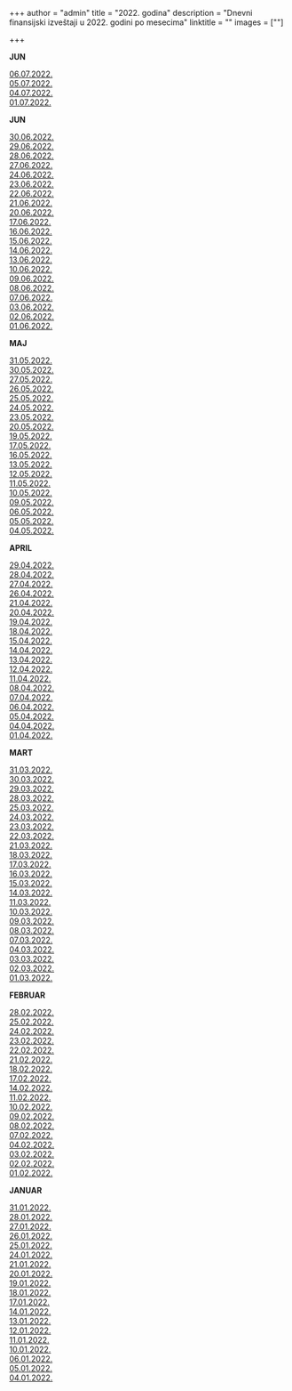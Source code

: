 +++
author = "admin"
title = "2022. godina"
description = "Dnevni finansijski izveštaji u 2022. godini po mesecima"
linktitle = ""
images = [""]

+++

**JUN**

[06.07.2022.](/docs/finansijski_izvestaji/dfi/2022/07/20220706.pdf)  
[05.07.2022.](/docs/finansijski_izvestaji/dfi/2022/07/20220705.pdf)  
[04.07.2022.](/docs/finansijski_izvestaji/dfi/2022/07/20220704.pdf)  
[01.07.2022.](/docs/finansijski_izvestaji/dfi/2022/07/20220701.pdf)

**JUN**

[30.06.2022.](/docs/finansijski_izvestaji/dfi/2022/06/20220630.pdf)  
[29.06.2022.](/docs/finansijski_izvestaji/dfi/2022/06/20220629.pdf)  
[28.06.2022.](/docs/finansijski_izvestaji/dfi/2022/06/20220628.pdf)  
[27.06.2022.](/docs/finansijski_izvestaji/dfi/2022/06/20220627.pdf)  
[24.06.2022.](/docs/finansijski_izvestaji/dfi/2022/06/20220624.pdf)  
[23.06.2022.](/docs/finansijski_izvestaji/dfi/2022/06/20220623.pdf)  
[22.06.2022.](/docs/finansijski_izvestaji/dfi/2022/06/20220622.pdf)  
[21.06.2022.](/docs/finansijski_izvestaji/dfi/2022/06/20220621.pdf)  
[20.06.2022.](/docs/finansijski_izvestaji/dfi/2022/06/20220620.pdf)  
[17.06.2022.](/docs/finansijski_izvestaji/dfi/2022/06/20220617.pdf)  
[16.06.2022.](/docs/finansijski_izvestaji/dfi/2022/06/20220616.pdf)  
[15.06.2022.](/docs/finansijski_izvestaji/dfi/2022/06/20220615.pdf)  
[14.06.2022.](/docs/finansijski_izvestaji/dfi/2022/06/20220614.pdf)  
[13.06.2022.](/docs/finansijski_izvestaji/dfi/2022/06/20220613.pdf)  
[10.06.2022.](/docs/finansijski_izvestaji/dfi/2022/06/20220610.pdf)  
[09.06.2022.](/docs/finansijski_izvestaji/dfi/2022/06/20220609.pdf)  
[08.06.2022.](/docs/finansijski_izvestaji/dfi/2022/06/20220608.pdf)  
[07.06.2022.](/docs/finansijski_izvestaji/dfi/2022/06/20220607.pdf)  
[03.06.2022.](/docs/finansijski_izvestaji/dfi/2022/06/20220603.pdf)  
[02.06.2022.](/docs/finansijski_izvestaji/dfi/2022/06/20220602.pdf)  
[01.06.2022.](/docs/finansijski_izvestaji/dfi/2022/06/20220601.pdf)

**MAJ**

[31.05.2022.](/docs/finansijski_izvestaji/dfi/2022/05/20220531.pdf)  
[30.05.2022.](/docs/finansijski_izvestaji/dfi/2022/05/20220530.pdf)  
[27.05.2022.](/docs/finansijski_izvestaji/dfi/2022/05/20220527.pdf)  
[26.05.2022.](/docs/finansijski_izvestaji/dfi/2022/05/20220526.pdf)  
[25.05.2022.](/docs/finansijski_izvestaji/dfi/2022/05/20220525.pdf)  
[24.05.2022.](/docs/finansijski_izvestaji/dfi/2022/05/20220524.pdf)  
[23.05.2022.](/docs/finansijski_izvestaji/dfi/2022/05/20220523.pdf)  
[20.05.2022.](/docs/finansijski_izvestaji/dfi/2022/05/20220520.pdf)  
[19.05.2022.](/docs/finansijski_izvestaji/dfi/2022/05/20220519.pdf)  
[17.05.2022.](/docs/finansijski_izvestaji/dfi/2022/05/20220517.pdf)  
[16.05.2022.](/docs/finansijski_izvestaji/dfi/2022/05/20220516.pdf)  
[13.05.2022.](/docs/finansijski_izvestaji/dfi/2022/05/20220513.pdf)  
[12.05.2022.](/docs/finansijski_izvestaji/dfi/2022/05/20220512.pdf)  
[11.05.2022.](/docs/finansijski_izvestaji/dfi/2022/05/20220511.pdf)  
[10.05.2022.](/docs/finansijski_izvestaji/dfi/2022/05/20220510.pdf)  
[09.05.2022.](/docs/finansijski_izvestaji/dfi/2022/05/20220509.pdf)  
[06.05.2022.](/docs/finansijski_izvestaji/dfi/2022/05/20220506.pdf)  
[05.05.2022.](/docs/finansijski_izvestaji/dfi/2022/05/20220505.pdf)  
[04.05.2022.](/docs/finansijski_izvestaji/dfi/2022/05/20220504.pdf)

**APRIL**

[29.04.2022.](/docs/finansijski_izvestaji/dfi/2022/04/20220429.pdf)  
[28.04.2022.](/docs/finansijski_izvestaji/dfi/2022/04/20220428.pdf)  
[27.04.2022.](/docs/finansijski_izvestaji/dfi/2022/04/20220427.pdf)  
[26.04.2022.](/docs/finansijski_izvestaji/dfi/2022/04/20220426.pdf)  
[21.04.2022.](/docs/finansijski_izvestaji/dfi/2022/04/20220421.pdf)  
[20.04.2022.](/docs/finansijski_izvestaji/dfi/2022/04/20220420.pdf)  
[19.04.2022.](/docs/finansijski_izvestaji/dfi/2022/04/20220419.pdf)  
[18.04.2022.](/docs/finansijski_izvestaji/dfi/2022/04/20220418.pdf)  
[15.04.2022.](/docs/finansijski_izvestaji/dfi/2022/04/20220415.pdf)  
[14.04.2022.](/docs/finansijski_izvestaji/dfi/2022/04/20220414.pdf)  
[13.04.2022.](/docs/finansijski_izvestaji/dfi/2022/04/20220413.pdf)  
[12.04.2022.](/docs/finansijski_izvestaji/dfi/2022/04/20220412.pdf)  
[11.04.2022.](/docs/finansijski_izvestaji/dfi/2022/04/20220411.pdf)  
[08.04.2022.](/docs/finansijski_izvestaji/dfi/2022/04/20220408.pdf)  
[07.04.2022.](/docs/finansijski_izvestaji/dfi/2022/04/20220407.pdf)  
[06.04.2022.](/docs/finansijski_izvestaji/dfi/2022/04/20220406.pdf)  
[05.04.2022.](/docs/finansijski_izvestaji/dfi/2022/04/20220405.pdf)  
[04.04.2022.](/docs/finansijski_izvestaji/dfi/2022/04/20220404.pdf)  
[01.04.2022.](/docs/finansijski_izvestaji/dfi/2022/04/20220401.pdf)

**MART**

[31.03.2022.](/docs/finansijski_izvestaji/dfi/2022/03/20220331.pdf)  
[30.03.2022.](/docs/finansijski_izvestaji/dfi/2022/03/20220330.pdf)  
[29.03.2022.](/docs/finansijski_izvestaji/dfi/2022/03/20220329.pdf)  
[28.03.2022.](/docs/finansijski_izvestaji/dfi/2022/03/20220328.pdf)  
[25.03.2022.](/docs/finansijski_izvestaji/dfi/2022/03/20220325.pdf)  
[24.03.2022.](/docs/finansijski_izvestaji/dfi/2022/03/20220324.pdf)  
[23.03.2022.](/docs/finansijski_izvestaji/dfi/2022/03/20220323.pdf)  
[22.03.2022.](/docs/finansijski_izvestaji/dfi/2022/03/20220322.pdf)  
[21.03.2022.](/docs/finansijski_izvestaji/dfi/2022/03/20220321.pdf)  
[18.03.2022.](/docs/finansijski_izvestaji/dfi/2022/03/20220318.pdf)  
[17.03.2022.](/docs/finansijski_izvestaji/dfi/2022/03/20220317.pdf)  
[16.03.2022.](/docs/finansijski_izvestaji/dfi/2022/03/20220316.pdf)  
[15.03.2022.](/docs/finansijski_izvestaji/dfi/2022/03/20220315.pdf)  
[14.03.2022.](/docs/finansijski_izvestaji/dfi/2022/03/20220314.pdf)  
[11.03.2022.](/docs/finansijski_izvestaji/dfi/2022/03/20220311.pdf)  
[10.03.2022.](/docs/finansijski_izvestaji/dfi/2022/03/20220310.pdf)  
[09.03.2022.](/docs/finansijski_izvestaji/dfi/2022/03/20220309.pdf)  
[08.03.2022.](/docs/finansijski_izvestaji/dfi/2022/03/20220308.pdf)  
[07.03.2022.](/docs/finansijski_izvestaji/dfi/2022/03/20220307.pdf)  
[04.03.2022.](/docs/finansijski_izvestaji/dfi/2022/03/20220304.pdf)  
[03.03.2022.](/docs/finansijski_izvestaji/dfi/2022/03/20220303.pdf)  
[02.03.2022.](/docs/finansijski_izvestaji/dfi/2022/03/20220302.pdf)  
[01.03.2022.](/docs/finansijski_izvestaji/dfi/2022/03/20220301.pdf)

**FEBRUAR**

[28.02.2022.](/docs/finansijski_izvestaji/dfi/2022/02/20220228.pdf)  
[25.02.2022.](/docs/finansijski_izvestaji/dfi/2022/02/20220225.pdf)  
[24.02.2022.](/docs/finansijski_izvestaji/dfi/2022/02/20220224.pdf)  
[23.02.2022.](/docs/finansijski_izvestaji/dfi/2022/02/20220223.pdf)  
[22.02.2022.](/docs/finansijski_izvestaji/dfi/2022/02/20220222.pdf)  
[21.02.2022.](/docs/finansijski_izvestaji/dfi/2022/02/20220221.pdf)  
[18.02.2022.](/docs/finansijski_izvestaji/dfi/2022/02/20220218.pdf)  
[17.02.2022.](/docs/finansijski_izvestaji/dfi/2022/02/20220217.pdf)  
[14.02.2022.](/docs/finansijski_izvestaji/dfi/2022/02/20220214.pdf)  
[11.02.2022.](/docs/finansijski_izvestaji/dfi/2022/02/20220211.pdf)  
[10.02.2022.](/docs/finansijski_izvestaji/dfi/2022/02/20220210.pdf)  
[09.02.2022.](/docs/finansijski_izvestaji/dfi/2022/02/20220209.pdf)  
[08.02.2022.](/docs/finansijski_izvestaji/dfi/2022/02/20220208.pdf)  
[07.02.2022.](/docs/finansijski_izvestaji/dfi/2022/02/20220207.pdf)  
[04.02.2022.](/docs/finansijski_izvestaji/dfi/2022/02/20220204.pdf)  
[03.02.2022.](/docs/finansijski_izvestaji/dfi/2022/02/20220203.pdf)  
[02.02.2022.](/docs/finansijski_izvestaji/dfi/2022/02/20220202.pdf)  
[01.02.2022.](/docs/finansijski_izvestaji/dfi/2022/02/20220201.pdf)

**JANUAR**

[31.01.2022.](/docs/finansijski_izvestaji/dfi/2022/01/20220131.pdf)  
[28.01.2022.](/docs/finansijski_izvestaji/dfi/2022/01/20220128.pdf)  
[27.01.2022.](/docs/finansijski_izvestaji/dfi/2022/01/20220127.pdf)  
[26.01.2022.](/docs/finansijski_izvestaji/dfi/2022/01/20220126.pdf)  
[25.01.2022.](/docs/finansijski_izvestaji/dfi/2022/01/20220125.pdf)  
[24.01.2022.](/docs/finansijski_izvestaji/dfi/2022/01/20220124.pdf)  
[21.01.2022.](/docs/finansijski_izvestaji/dfi/2022/01/20220121.pdf)  
[20.01.2022.](/docs/finansijski_izvestaji/dfi/2022/01/20220120.pdf)  
[19.01.2022.](/docs/finansijski_izvestaji/dfi/2022/01/20220119.pdf)  
[18.01.2022.](/docs/finansijski_izvestaji/dfi/2022/01/20220118.pdf)  
[17.01.2022.](/docs/finansijski_izvestaji/dfi/2022/01/20220117.pdf)  
[14.01.2022.](/docs/finansijski_izvestaji/dfi/2022/01/20220114.pdf)  
[13.01.2022.](/docs/finansijski_izvestaji/dfi/2022/01/20220113.pdf)  
[12.01.2022.](/docs/finansijski_izvestaji/dfi/2022/01/20220112.pdf)  
[11.01.2022.](/docs/finansijski_izvestaji/dfi/2022/01/20220111.pdf)  
[10.01.2022.](/docs/finansijski_izvestaji/dfi/2022/01/20220110.pdf)  
[06.01.2022.](/docs/finansijski_izvestaji/dfi/2022/01/20220106.pdf)  
[05.01.2022.](/docs/finansijski_izvestaji/dfi/2022/01/20220105.pdf)  
[04.01.2022.](/docs/finansijski_izvestaji/dfi/2022/01/20220104.pdf)
